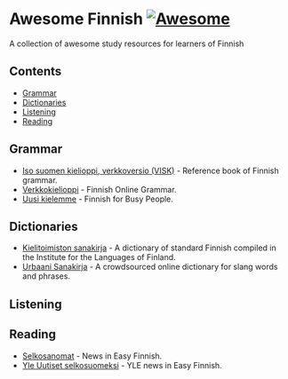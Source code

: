 # Awesome Finnish [![Awesome](https://awesome.re/badge.svg)](https://awesome.re)
A collection of awesome study resources for learners of Finnish

## Contents

- [Grammar](#grammar)
- [Dictionaries](#dictionaries)
- [Listening](#listening)
- [Reading](#reading)

## Grammar

- [Iso suomen kielioppi, verkkoversio (VISK)](https://kaino.kotus.fi/visk/etusivu.php) - Reference book of Finnish grammar.
- [Verkkokielioppi](https://fl.finnlectura.fi/verkkokielioppi/) - Finnish Online Grammar.
- [Uusi kielemme](https://uusikielemme.fi/) - Finnish for Busy People.

## Dictionaries

- [Kielitoimiston sanakirja](https://www.kielitoimistonsanakirja.fi/) - A dictionary of standard Finnish compiled in the Institute for the Languages of Finland.
- [Urbaani Sanakirja](https://urbaanisanakirja.com/) - A crowdsourced online dictionary for slang words and phrases.

## Listening

## Reading

- [Selkosanomat](https://selkosanomat.fi/) - News in Easy Finnish.
- [Yle Uutiset selkosuomeksi](https://yle.fi/uutiset/osasto/selkouutiset/) - YLE news in Easy Finnish.
